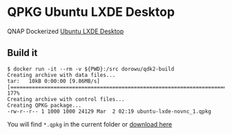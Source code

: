 # QPKG Ubuntu LXDE Desktop

QNAP Dockerized [Ubuntu LXDE Desktop](https://hub.docker.com/r/dorowu/ubuntu-desktop-lxde-vnc/)

## Build it

```
$ docker run -it --rm -v ${PWD}:/src dorowu/qdk2-build
Creating archive with data files...
tar:   10kB 0:00:00 [9.86MB/s] [====================================================================================================================================================] 177%
Creating archive with control files...
Creating QPKG package...
-rw-r--r-- 1 1000 1000 24129 Mar  2 02:19 ubuntu-lxde-novnc_1.qpkg
```

You will find `*.qpkg` in the current folder or [download here](http://qnap-ubuntu.dorowu.com/qpkg/ubuntu-lxde-novnc_1.qpkg)
